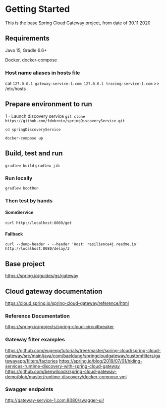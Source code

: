 # Getting Started
This is the base Spring Cloud Gateway project, from date of 30.11.2020

## Requirements
Java 15, Gradle 6.6+

Docker, docker-compose

### Host name aliases in hosts file
cat `127.0.0.1 gateway-service-1.com
127.0.0.1 tracing-service-1.com` >> /etc/hosts

## Prepare environment to run
1 - Launch discovery service
`git clone https://github.com/fdobrotv/springDiscoveryService.git`

`cd springDiscoveryService`

`docker-compose up`

## Build, test and run
`gradlew build`
`gradlew jib`

### Run locally
`gradlew bootRun`

### Then test by hands
#### SomeService
`curl http://localhost:8080/get`
#### Fallback
`curl --dump-header - --header 'Host: resilience4j.readme.io' http://localhost:8080/delay/3`

## Base project
https://spring.io/guides/gs/gateway

## Cloud gateway documentation
https://cloud.spring.io/spring-cloud-gateway/reference/html

### Reference Documentation
https://spring.io/projects/spring-cloud-circuitbreaker

### Gateway filter examples
https://github.com/eugenp/tutorials/tree/master/spring-cloud/spring-cloud-gateway/src/main/java/com/baeldung/springcloudgateway/customfilters/gatewayapp/filters/factories
https://spring.io/blog/2019/07/01/hiding-services-runtime-discovery-with-spring-cloud-gateway
https://github.com/benwilcock/spring-cloud-gateway-demo/blob/master/runtime-discovery/docker-compose.yml

### Swagger endpoints
http://gateway-service-1.com:8080/swagger-ui/
